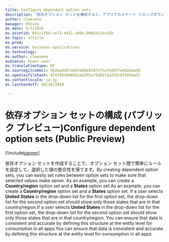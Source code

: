 ```yaml
---
title: Configure dependent option sets
description: "依存オプション セットを構成すると、アプリでカスケード ドロップダウンを提供し、ドロップダウン間で簡単なデータ検証を行えます。"
author: clwesene
manager: KVivek
ms.date: 9/3/2018
ms.assetid: 641c1f60-ce73-e811-a96b-000d3a18c83b
ms.topic: article
ms.prod: 
ms.service: business-applications
ms.technology: 
ms.author: clwesene
audience: Power user
ms.translationtype: HT
ms.sourcegitcommit: 5b2badd67a697d89e63973f5afe0977e402aead0
ms.openlocfilehash: 47474939488d1eb295a7da01faa359c0f5859a37
ms.contentlocale: ja-jp
ms.lasthandoff: 09/10/2018

---
```

# <a name="configure-dependent-option-sets-public-preview"></a><span data-ttu-id="0c9b2-103">依存オプション セットの構成 (パブリック プレビュー)</span><span class="sxs-lookup"><span data-stu-id="0c9b2-103">Configure dependent option sets (Public Preview)</span></span>


[!include[banner](../../includes/banner.md)]

<span data-ttu-id="0c9b2-104">依存オプション セットを作成することで、オプション セット間で簡単にルールを設定して、選択した値の整合性を保てます。</span><span class="sxs-lookup"><span data-stu-id="0c9b2-104">By creating dependent option sets, you can easily set rules between option sets to make sure that selected values make sense.</span></span> <span data-ttu-id="0c9b2-105">As an example, you can create a **Country/region** option set and a **States** option set.</span><span class="sxs-lookup"><span data-stu-id="0c9b2-105">As an example, you can create a **Country/region** option set and a **States** option set.</span></span> <span data-ttu-id="0c9b2-106">If a user selects **United States** in the drop-down list for the first option set, the drop-down list for the second option set should show only those states that are in that country/region.</span><span class="sxs-lookup"><span data-stu-id="0c9b2-106">If a user selects **United States** in the drop-down list for the first option set, the drop-down list for the second option set should show only those states that are in that country/region.</span></span> <span data-ttu-id="0c9b2-107">You can ensure that data is consistent and accurate by defining this structure at the entity level for consumption in all apps.</span><span class="sxs-lookup"><span data-stu-id="0c9b2-107">You can ensure that data is consistent and accurate by defining this structure at the entity level for consumption in all apps.</span></span>

